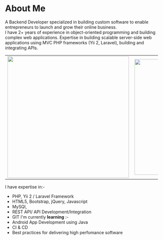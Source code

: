 # About Me
A Backend Developer specialized in building custom software to enable entrepreneurs to launch and grow their online business.   
I have 2+ years of experience in object-oriented programming and building complex web applications. 
Expertise in building scalable server-side web applications using MVC PHP frameworks (Yii 2, Laravel), building and integrating APIs.

<center>
  <table>
  <tr>
      <td><img width="400px" align="left" src="https://github-readme-stats.vercel.app/api?username=walumbe&count_private=true&show_icons=true&theme=dark&layout=compact" /></td>
      <td><img width="380px" align="left" src="https://github-readme-stats.vercel.app/api/top-langs/?username=walumbe&hide=html&layout=compact&theme=dark" /></td>      
  </tr>   
</table>
</center>

I have expertise in:-

- PHP, Yii 2 / Laravel Framework
- HTML5, Bootstrap, jQuery, Javascript
- MySQl,
- REST API/ API Development/Integration
- GIT
I'm currently **learning** :-
- Android App Development using Java 
- CI & CD
- Best practices for delivering high perfomance software
